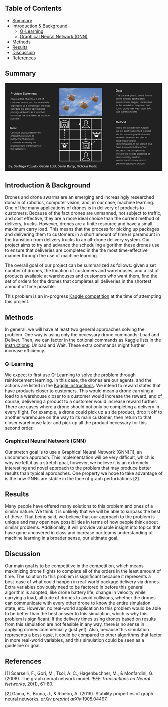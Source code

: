 ## Table of Contents

* [Summary](#summary)
* [Introduction & Background](#introduction--background)
  * [Q-Learning](#q-learning)
  * [Graphical Neural Network (GNN)](#graphical-neural-network-gnn)
* [Methods](#methods)
* [Results](#results)
* [Discussion](#discussion)
* [References](#references)

## Summary

<img src="img/infographic.png"/>

## Introduction & Background
Drones and drone swarms are an emerging and increasingly researched domain of robotics, computer vision, and, in our case, machine learning. One of the many applications of drones is in delivery of products to customers. Because of the fact drones are unmanned, not subject to traffic, and cost effective, they are a more ideal choice than the current method of delivery, trucks. However, drones are a finite resource and have a small maximum carry load. This means that the process for picking up packages and delivering them to customers in a short amount of time is paramount in the transition from delivery trucks to an all-drone delivery system. Our project aims to try and advance the scheduling algorithm these drones use to ensure that deliveries are completed in the the most time-effective manner through the use of machine learning.

The overall goal of our project can be summarized as follows: given a set number of drones, the location of customers and warehouses, and a list of products available at warehouses and customers who want them, find the set of orders for the drones that completes all deliveries in the shortest amount of time possible.

This problem is an in-progress [Kaggle competition](https://www.kaggle.com/c/hashcode-drone-delivery/overview) at the time of attempting this project.

## Methods
In general, we will have at least two general approaches solving the problem. One way is using only the necessary drone commands: Load and Deliver. Then, we can factor in the optional commands as Kaggle lists in the [instructions](https://www.kaggle.com/c/hashcode-drone-delivery/data?select=hashcode_delivery_instructions.pdf): Unload and Wait. These extra commands might further increase efficiency. 

### Q-Learning
We expect to first use Q-Learning to solve the problem through reinforcement learning. In this case, the drones are our agents, and the actions are listed in the [Kaggle instructions](https://www.kaggle.com/c/hashcode-drone-delivery/data?select=hashcode_delivery_instructions.pdf). We intend to reward states that have products closer to customers. This would mean a drone carrying a load to a warehouse closer to a customer would increase the reward, and of course, delivering a product to a customer would increase reward further. There are cases where a drone should not only be completing a delivery in every flight. For example, a drone could pick up a side product, drop it off to another warehouse on the way to its main customer, then return to that closer warehouse later and pick up all the product necessary for this second order. 

### Graphical Neural Network (GNN)
Our stretch goal is to use a Graphical Neural Network (GNN)[1], an uncommon approach. This implementation will be very difficult, which is why we left it as a stretch goal, however, we believe it is an extremely interesting and novel approach to the problem that may produce better results than typical approaches. One property we hope to take advantage of is the how GNNs are stable in the face of graph perturbations [2].

## Results

Many people have offered many solutions to this problem and ones of a similar nature. We think it is unlikely that we will be able to surpass the best of these. That being said, we believe that our approach to the problem is unique and may open new possibilities in terms of how people think about similar problems. Additionally, it will provide valuable insight into topics that have gone uncovered in class and increase our teams understanding of machine learning in a broader sense, our ultimate goal.

## Discussion
Our main goal is to be competitive in the competition, which means maximizing drone flights to complete all of the orders in the least amount of time. The solution to this problem is significant because it represents a best-case of what could happen in real-world package delivery via drones. Extra variables obviously need to be factored in before this general algorithm is adopted, like drone battery life, change in velocity while carrying a load, altitude of drones to avoid collisions, whether the drones can communicate with every other drone to know the entire simulation state, etc. However, no real-world application to this problem would be able to be better than the best answer to this simulation, which is why this problem is significant. If the delivery times using drones based on results from this simulation are not feasible in any way, there is no sense in applying drones commercially (just yet). Also, because this simulation represents a best-case, it could be compared to other algorithms that factor in more real-world variables, and this simulation could be seen as a guideline or goal.


## References
[1] Scarselli, F., Gori, M., Tsoi, A. C., Hagenbuchner, M., & Monfardini, G. (2008). The graph neural network model. _IEEE Transactions on Neural Networks_, 20(1), 61-80.

[2] Gama, F., Bruna, J., & Ribeiro, A. (2019). Stability properties of graph neural networks. _arXiv preprint arXiv_:1905.04497.

